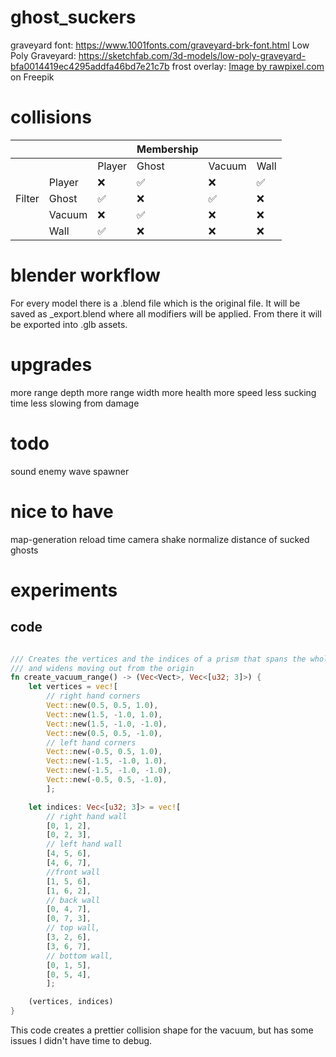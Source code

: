 # ghost_suckers

graveyard font: https://www.1001fonts.com/graveyard-brk-font.html
Low Poly Graveyard: https://sketchfab.com/3d-models/low-poly-graveyard-bfa0014419ec4295addfa46bd7e21c7b
frost overlay: <a href="https://www.freepik.com/free-photo/ice-surface-texture-macro-shot-blue-wallpaper_11435892.htm#query=frozen%20overlay&position=3&from_view=keyword&track=ais&uuid=54d1f929-4130-4536-8497-a762ecaffee2">Image by rawpixel.com</a> on Freepik

# collisions
|        |        |        | Membership |        |      |
|--------|--------|--------|------------|--------|------|
|        |        | Player | Ghost      | Vacuum | Wall |
|        | Player |    ❌   |      ✅     |    ❌   |   ✅  |
| Filter | Ghost  |    ✅   |      ❌     |    ✅   |   ❌  |
|        | Vacuum |    ❌   |      ✅     |    ❌   |   ❌  |
|        | Wall   |    ✅   |      ❌     |    ❌   |   ❌  |

# blender workflow
For every model there is a .blend file which is the original file.
It will be saved as _export.blend where all modifiers will be applied.
From there it will be exported into .glb assets.

# upgrades
more range depth
more range width
more health
more speed
less sucking time
less slowing from damage

# todo
sound
enemy wave spawner

# nice to have
map-generation
reload time
camera shake
normalize distance of sucked ghosts

# experiments
## code
```Rust

/// Creates the vertices and the indices of a prism that spans the whole up/down axis
/// and widens moving out from the origin
fn create_vacuum_range() -> (Vec<Vect>, Vec<[u32; 3]>) {
    let vertices = vec![
        // right hand corners
        Vect::new(0.5, 0.5, 1.0),
        Vect::new(1.5, -1.0, 1.0),
        Vect::new(1.5, -1.0, -1.0),
        Vect::new(0.5, 0.5, -1.0),
        // left hand corners
        Vect::new(-0.5, 0.5, 1.0),
        Vect::new(-1.5, -1.0, 1.0),
        Vect::new(-1.5, -1.0, -1.0),
        Vect::new(-0.5, 0.5, -1.0),
        ];

    let indices: Vec<[u32; 3]> = vec![
        // right hand wall
        [0, 1, 2],
        [0, 2, 3],
        // left hand wall
        [4, 5, 6],
        [4, 6, 7],
        //front wall
        [1, 5, 6],
        [1, 6, 2],
        // back wall
        [0, 4, 7],
        [0, 7, 3],
        // top wall,
        [3, 2, 6],
        [3, 6, 7],
        // bottom wall,
        [0, 1, 5],
        [0, 5, 4],
        ];

    (vertices, indices)
}
```

This code creates a prettier collision shape for the vacuum, but has some issues I didn't have time to debug.
